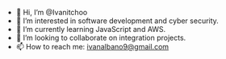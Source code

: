 - 👋 Hi, I’m @Ivanitchoo
- 👀 I’m interested in software development and cyber security.
- 🌱 I’m currently learning JavaScript and AWS.  
- 💞️ I’m looking to collaborate on integration projects.
- 📫 How to reach me: ivanalbano9@gmail.com

<!---
Ivanitchoo/Ivanitchoo is a ✨ special ✨ repository because its `README.md` (this file) appears on your GitHub profile.
You can click the Preview link to take a look at your changes.
--->
